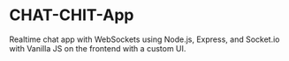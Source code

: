 # CHAT-CHIT-App
Realtime chat app with WebSockets using Node.js, Express, and Socket.io with Vanilla JS on the frontend with a custom UI.
